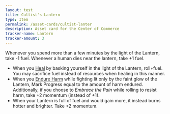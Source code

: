 ```yaml
---
layout: test
title: Cultist's Lantern
type: Item
permalink: /asset-cards/cultist-lanter
description: Asset card for the Center of Commerce
tracker-name: Lantern
tracker-amount: 3
---
```



Whenever you spend more than a few minutes by the light of the Lantern, take -1 fuel. Whenever a human dies near the lantern, take +1 fuel.
- When you <ins>Heal</ins> by basking yourself in the light of the Lantern, roll+fuel. You may sacrifice fuel instead of resources when healing in this manner.
- When you <ins>Endure Harm</ins> while fighting lit only by the faint glow of the Lantern, Mark Progress equal to the amount of harm endured. Additionally, if you choose to *Embrace the Pain* while rolling to resist harm, take +2 momentum (instead of +1).
- When your Lantern is full of fuel and would gain more, it instead burns hotter and brighter. Take +2 momentum.

